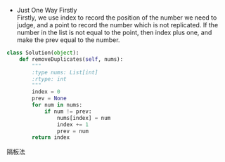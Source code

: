 - Just One Way Firstly  
Firstly, we use index to record the position of the number we need to judge, and a point to record the number which is not replicated. If the number in the list is not equal to the point, then index plus one, and make the prev equal to the number.  
```python
class Solution(object):
    def removeDuplicates(self, nums):
        """
        :type nums: List[int]
        :rtype: int
        """
        index = 0
        prev = None
        for num in nums:
            if num != prev:
                nums[index] = num
                index += 1
                prev = num
        return index
```
隔板法